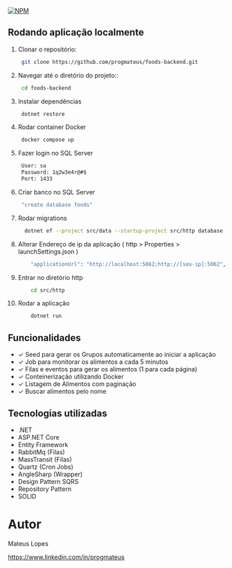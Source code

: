 [![NPM](https://img.shields.io/npm/l/react)](https://github.com/devsuperior/sds1-wmazoni/blob/master/LICENSE) 

## Rodando aplicação localmente

1. Clonar o repositório:

   ```bash
    git clone https://github.com/progmateus/foods-backend.git
   ```

2. Navegar até o diretório do projeto::

   ```bash
    cd foods-backend
   ```

3. Instalar dependências

   ```bash
    dotnet restore
   ```

4. Rodar container Docker
   ```bash
    docker compose up
   ```

5. Fazer login no SQL Server
   ```bash
    User: sa
    Password: 1q2w3e4r@#$
    Port: 1433
   ```

6. Criar banco no SQL Server
   ```bash
    "create database foods"
   ```

7. Rodar migrations
    ```bash
      dotnet ef --project src/data --startup-project src/http database update
    ```

8. Alterar Endereço de ip da aplicação ( http > Properties > launchSettings.json )
    ```bash
        "applicationUrl": "http://localhost:5062;http://[seu-ip]:5062",
    ```

9. Entrar no diretório http
    ```bash
        cd src/http
    ```

10. Rodar a aplicação
    ```bash
        dotnet run
    ```


## Funcionalidades
 - &check; Seed para gerar os Grupos automaticamente ao iniciar a aplicação
 - &check; Job para monitorar os alimentos a cada 5 minutos
 - &check; Filas e eventos para gerar os alimentos (1 para cada página)
 - &check; Conteinerização utilizando Docker
 - &check; Listagem de Alimentos com paginação
 - &check; Buscar alimentos pelo nome

## Tecnologias utilizadas
- .NET
- ASP.NET Core
- Entity Framework
- RabbitMq (Filas)
- MassTransit (Filas)
- Quartz (Cron Jobs)
- AngleSharp (Wrapper)
- Design Pattern SQRS
- Repository Pattern
- SOLID

# Autor

Mateus Lopes

https://www.linkedin.com/in/progmateus